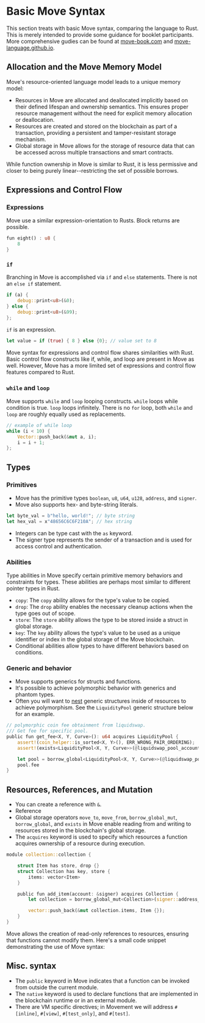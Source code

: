 # Basic Move Syntax
This section treats with basic Move syntax, comparing the language to Rust. This is merely intended to provide some guidance for booklet participants. More comprehensive gudies can be found at [move-book.com](https://move-book.com/) and [move-language.github.io](https://move-language.github.io/move/).


## Allocation and the Move Memory Model
Move's resource-oriented language model leads to a unique memory model:
- Resources in Move are allocated and deallocated implicitly based on their defined lifespan and ownership semantics. This ensures proper resource management without the need for explicit memory allocation or deallocation.
- Resources are created and stored on the blockchain as part of a transaction, providing a persistent and tamper-resistant storage mechanism.
- Global storage in Move allows for the storage of resource data that can be accessed across multiple transactions and smart contracts.

While function ownership in Move is similar to Rust, it is less permissive and closer to being purely linear--restricting the set of possible borrows.

## Expressions and Control Flow
### Expressions
Move use a similar expression-orientation to Rusts. Block returns are possible. 
```rust
fun eight() : u8 {
    8
}
```

### `if`
Branching in Move is accomplished via `if` and `else` statements. There is not an `else if` statement.
```rust
if (a) {
    debug::print<u8>(&0);
} else {
    debug::print<u8>(&99);
};
```
`if` is an expression.
```rust
let value = if (true) { 8 } else {0}; // value set to 8
```

Move syntax for expressions and control flow shares similarities with Rust. Basic control flow constructs like if, while, and loop are present in Move as well. However, Move has a more limited set of expressions and control flow features compared to Rust.

### `while` and `loop`
Move supports `while` and `loop` looping constructs. `while` loops while  condition is true. `loop` loops infinitely. There is no `for` loop, both `while` and `loop` are roughly equally used as replacements.

```rust
// example of while loop
while (i < 10) {
    Vector::push_back(&mut a, i);
    i = i + 1;
};
```

## Types
### Primitives 
- Move has the primitive types `boolean`, `u8`, `u64`, `u128`, `address`, and `signer`.
- Move also supports hex- and byte-string literals.
```rust
let byte_val = b"hello, world!"; // byte string
let hex_val = x"48656C6C6F210A"; // hex string
```
- Integers can be type cast with the `as` keyword.
- The signer type represents the sender of a transaction and is used for access control and authentication.

### Abilities
Type abilities in Move specify certain primitive memory behaviors and constraints for types. These abilities are perhaps most similar to different pointer types in Rust.
- `copy`: The `copy` ability allows for the type's value to be copied.
- `drop`: The `drop` ability enables the necessary cleanup actions when the type goes out of scope.
- `store`: The `store` ability allows the type to be stored inside a struct in global storage.
- `key`: The `key` ability allows the type's value to be used as a unique identifier or index in the global storage of the Move blockchain.
- Conditional abilities allow types to have different behaviors based on conditions.

### Generic and behavior
- Move supports generics for structs and functions.
- It's possible to achieve polymorphic behavior with generics and phantom types.
- Often you will want to [nest](https://www.move-patterns.com/nestable-resources.html) generic structures inside of resources to achieve polymorphism. See the `LiquidityPool` generic structure below for an example.

```rust
// polymorphic coin fee obtainment from liquidswap.
/// Get fee for specific pool.
public fun get_fee<X, Y, Curve>(): u64 acquires LiquidityPool {
    assert!(coin_helper::is_sorted<X, Y>(), ERR_WRONG_PAIR_ORDERING);
    assert!(exists<LiquidityPool<X, Y, Curve>>(@liquidswap_pool_account), ERR_POOL_DOES_NOT_EXIST);

    let pool = borrow_global<LiquidityPool<X, Y, Curve>>(@liquidswap_pool_account);
    pool.fee
}
```

## Resources, References, and Mutation
- You can create a reference with `&`. 
- Reference 
- Global storage operators `move_to`, `move_from`, `borrow_global_mut`, `borrow_global`, and `exists` in Move enable reading from and writing to resources stored in the blockchain's global storage.
- The `acquires` keyword is used to specify which resources a function acquires ownership of a resource during execution.
```rust
module collection::collection {

    struct Item has store, drop {}
    struct Collection has key, store {
        items: vector<Item>
    }

    public fun add_item(account: &signer) acquires Collection {
        let collection = borrow_global_mut<Collection>(signer::address_of(account));

        vector::push_back(&mut collection.items, Item {});
    }
}
```
Move allows the creation of read-only references to resources, ensuring that functions cannot modify them.
Here's a small code snippet demonstrating the use of Move syntax:

## Misc. syntax
- The `public` keyword in Move indicates that a function can be invoked from outside the current module.
- The `native` keyword is used to declare functions that are implemented in the blockchain runtime or in an external module.
- There are VM specific directives; in Movement we will address `#[inline]`, `#[view]`, `#[test_only]`, and `#[test]`.
